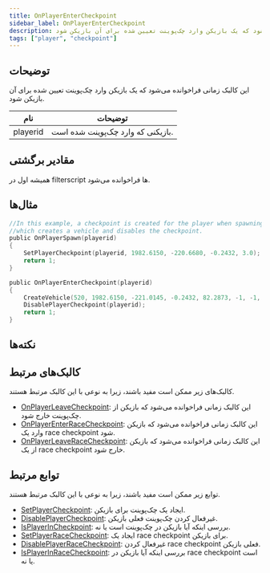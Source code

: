 ```yaml
---
title: OnPlayerEnterCheckpoint
sidebar_label: OnPlayerEnterCheckpoint
description: این کالبک زمانی فراخوانده می‌شود که یک بازیکن وارد چک‌پوینت تعیین شده برای آن بازیکن شود.
tags: ["player", "checkpoint"]
---
```


## توضیحات

این کالبک زمانی فراخوانده می‌شود که یک بازیکن وارد چک‌پوینت تعیین شده برای آن بازیکن شود.

| نام      | توضیحات                               |
| -------- | -------------------------------------- |
| playerid | بازیکنی که وارد چک‌پوینت شده است.     |

## مقادیر برگشتی

همیشه اول در filterscript ها فراخوانده می‌شود.

## مثال‌ها

```c
//In this example, a checkpoint is created for the player when spawning,
//which creates a vehicle and disables the checkpoint.
public OnPlayerSpawn(playerid)
{
    SetPlayerCheckpoint(playerid, 1982.6150, -220.6680, -0.2432, 3.0);
    return 1;
}

public OnPlayerEnterCheckpoint(playerid)
{
    CreateVehicle(520, 1982.6150, -221.0145, -0.2432, 82.2873, -1, -1, 60000);
    DisablePlayerCheckpoint(playerid);
    return 1;
}
```

## نکته‌ها

<TipNPCCallbacks />

## کالبک‌های مرتبط

کالبک‌های زیر ممکن است مفید باشند، زیرا به نوعی با این کالبک مرتبط هستند.

- [OnPlayerLeaveCheckpoint](OnPlayerLeaveCheckpoint): این کالبک زمانی فراخوانده می‌شود که بازیکن از چک‌پوینت خارج شود.
- [OnPlayerEnterRaceCheckpoint](OnPlayerEnterRaceCheckpoint): این کالبک زمانی فراخوانده می‌شود که بازیکن وارد یک race checkpoint شود.
- [OnPlayerLeaveRaceCheckpoint](OnPlayerLeaveRaceCheckpoint): این کالبک زمانی فراخوانده می‌شود که بازیکن از یک race checkpoint خارج شود.

## توابع مرتبط

توابع زیر ممکن است مفید باشند، زیرا به نوعی با این کالبک مرتبط هستند.

- [SetPlayerCheckpoint](../functions/SetPlayerCheckpoint): ایجاد یک چک‌پوینت برای بازیکن.
- [DisablePlayerCheckpoint](../functions/DisablePlayerCheckpoint): غیرفعال کردن چک‌پوینت فعلی بازیکن.
- [IsPlayerInCheckpoint](../functions/IsPlayerInRaceCheckpoint): بررسی اینکه آیا بازیکن در چک‌پوینت است یا نه.
- [SetPlayerRaceCheckpoint](../functions/SetPlayerRaceCheckpoint): ایجاد یک race checkpoint برای بازیکن.
- [DisablePlayerRaceCheckpoint](../functions/DisablePlayerRaceCheckpoint): غیرفعال کردن race checkpoint فعلی بازیکن.
- [IsPlayerInRaceCheckpoint](../functions/IsPlayerInRaceCheckpoint): بررسی اینکه آیا بازیکن در race checkpoint است یا نه.